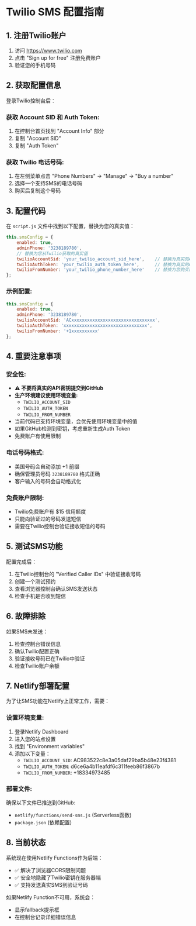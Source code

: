 # Twilio SMS 配置指南

## 1. 注册Twilio账户

1. 访问 https://www.twilio.com
2. 点击 "Sign up for free" 注册免费账户
3. 验证您的手机号码

## 2. 获取配置信息

登录Twilio控制台后：

### 获取 Account SID 和 Auth Token:
1. 在控制台首页找到 "Account Info" 部分
2. 复制 "Account SID" 
3. 复制 "Auth Token"

### 获取 Twilio 电话号码:
1. 在左侧菜单点击 "Phone Numbers" → "Manage" → "Buy a number"
2. 选择一个支持SMS的电话号码
3. 购买后复制这个号码

## 3. 配置代码

在 `script.js` 文件中找到以下配置，替换为您的真实值：

```javascript
this.smsConfig = {
    enabled: true,
    adminPhone: '3238189780',
    // 替换为您从Twilio获取的真实值
    twilioAccountSid: 'your_twilio_account_sid_here',    // 替换为真实的Account SID
    twilioAuthToken: 'your_twilio_auth_token_here',      // 替换为真实的Auth Token  
    twilioFromNumber: 'your_twilio_phone_number_here'    // 替换为您购买的Twilio号码
};
```

### 示例配置:
```javascript
this.smsConfig = {
    enabled: true,
    adminPhone: '3238189780',
    twilioAccountSid: 'ACxxxxxxxxxxxxxxxxxxxxxxxxxxxxxxxx',
    twilioAuthToken: 'xxxxxxxxxxxxxxxxxxxxxxxxxxxxxxxx',
    twilioFromNumber: '+1xxxxxxxxxx'
};
```

## 4. 重要注意事项

### 安全性:
- **⚠️ 不要将真实的API密钥提交到GitHub**
- **生产环境建议使用环境变量:**
  - `TWILIO_ACCOUNT_SID`
  - `TWILIO_AUTH_TOKEN` 
  - `TWILIO_FROM_NUMBER`
- 当前代码已支持环境变量，会优先使用环境变量中的值
- 如果GitHub检测到密钥，考虑重新生成Auth Token
- 免费账户有使用限制

### 电话号码格式:
- 美国号码会自动添加 +1 前缀
- 确保管理员号码 `3238189780` 格式正确
- 客户输入的号码会自动格式化

### 免费账户限制:
- Twilio免费账户有 $15 信用额度
- 只能向验证过的号码发送短信
- 需要在Twilio控制台验证接收短信的号码

## 5. 测试SMS功能

配置完成后：

1. 在Twilio控制台的 "Verified Caller IDs" 中验证接收号码
2. 创建一个测试预约
3. 查看浏览器控制台确认SMS发送状态
4. 检查手机是否收到短信

## 6. 故障排除

如果SMS未发送：

1. 检查控制台错误信息
2. 确认Twilio配置正确
3. 验证接收号码已在Twilio中验证
4. 检查Twilio账户余额

## 7. Netlify部署配置

为了让SMS功能在Netlify上正常工作，需要：

### 设置环境变量:
1. 登录Netlify Dashboard
2. 进入您的站点设置
3. 找到 "Environment variables" 
4. 添加以下变量：
   - `TWILIO_ACCOUNT_SID`: AC983522c8e3a05daf29ba5b48e23f4381
   - `TWILIO_AUTH_TOKEN`: d6ce6a4b11eafdf6c311feeb86f3867b
   - `TWILIO_FROM_NUMBER`: +18334973485

### 部署文件:
确保以下文件已推送到GitHub:
- `netlify/functions/send-sms.js` (Serverless函数)
- `package.json` (依赖配置)

## 8. 当前状态

系统现在使用Netlify Functions作为后端：
- ✅ 解决了浏览器CORS限制问题
- ✅ 安全地隐藏了Twilio密钥在服务器端
- ✅ 支持发送真实SMS到验证号码

如果Netlify Function不可用，系统会：
- 显示fallback提示框
- 在控制台记录详细错误信息